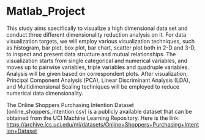 # Matlab_Project
This study aims specifically to visualize a high dimensional data set and conduct three different
dimensionality reduction analysis on it. For data visualization targets, we will employ various
visualization techniques, such as histogram, bar plot, box plot, bar chart, scatter plot both in 2-D
and 3-D, to inspect and present data structure and mutual relationships. The visualization starts
from single categorical and numerical variables, and moves up to pairwise variables, triple
variables and quadruple variables. Analysis will be given based on correspondent plots. After
visualization, Principal Component Analysis (PCA), Linear Discriminant Analysis (LDA), and
Multidimensional Scaling techniques will be employed to reduce numerical data dimensionality.

The Online Shoppers Purchasing Intention Dataset (online_shoppers_intention.csv) is a publicly
available dataset that can be obtained from the UCI Machine Learning Repository. Here is the
link: https://archive.ics.uci.edu/ml/datasets/Online+Shoppers+Purchasing+Intention+Dataset
